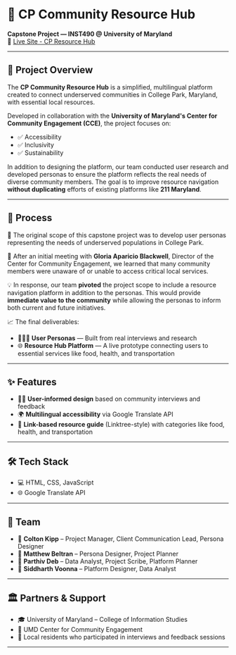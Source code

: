 # 📍 CP Community Resource Hub  
**Capstone Project — INST490 @ University of Maryland**  
🔗 [Live Site - CP Resource Hub](https://cjkipp.vercel.app)

---

## 📘 Project Overview

The **CP Community Resource Hub** is a simplified, multilingual platform created to connect underserved communities in College Park, Maryland, with essential local resources.

Developed in collaboration with the **University of Maryland's Center for Community Engagement (CCE)**, the project focuses on:
- ✅ Accessibility
- ✅ Inclusivity
- ✅ Sustainability

In addition to designing the platform, our team conducted user research and developed personas to ensure the platform reflects the real needs of diverse community members. The goal is to improve resource navigation **without duplicating** efforts of existing platforms like **211 Maryland**.

---

## 🔄 Process

🧭 The original scope of this capstone project was to develop user personas representing the needs of underserved populations in College Park.

🤝 After an initial meeting with **Gloria Aparicio Blackwell**, Director of the Center for Community Engagement, we learned that many community members were unaware of or unable to access critical local services.

💡 In response, our team **pivoted** the project scope to include a resource navigation platform in addition to the personas. This would provide **immediate value to the community** while allowing the personas to inform both current and future initiatives.

📈 The final deliverables:
- 🧑‍🤝‍🧑 **User Personas** — Built from real interviews and research
- 🌐 **Resource Hub Platform** — A live prototype connecting users to essential services like food, health, and transportation

---

## ✨ Features

- 🧑‍🔬 **User-informed design** based on community interviews and feedback
- 🌍 **Multilingual accessibility** via Google Translate API
- 🔗 **Link-based resource guide** (Linktree-style) with categories like food, health, and transportation

---

## 🛠️ Tech Stack

- 💻 HTML, CSS, JavaScript  
- 🌐 Google Translate API  

---

## 👥 Team

- 👤 **Colton Kipp** – Project Manager, Client Communication Lead, Persona Designer  
- 👤 **Matthew Beltran** – Persona Designer, Project Planner  
- 👤 **Parthiv Deb** – Data Analyst, Project Scribe, Platform Planner  
- 👤 **Siddharth Voonna** – Platform Designer, Data Analyst  

---

## 🏛️ Partners & Support

- 🎓 University of Maryland – College of Information Studies  
- 🏢 UMD Center for Community Engagement  
- 🙌 Local residents who participated in interviews and feedback sessions

---

